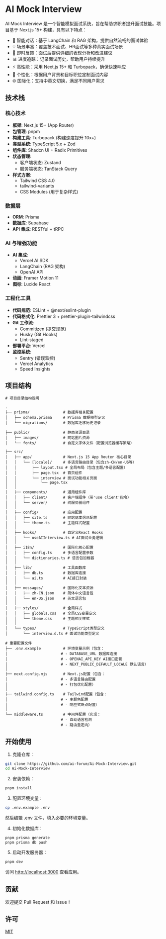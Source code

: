 # AI Mock Interview

AI Mock Interview 是一个智能模拟面试系统，旨在帮助求职者提升面试技能。项目基于 Next.js 15+ 构建，具有以下特点：

- 🤖 智能对话：基于 LangChain 和 RAG 架构，提供自然流畅的面试体验
- 💡 场景丰富：覆盖技术面试、HR面试等多种真实面试场景
- 📝 即时反馈：面试后提供详细的表现分析和改进建议
- 📊 进度追踪：记录面试历史，帮助用户持续提升
- ⚡️ 高性能：采用 Next.js 15+ 和 Turbopack，确保快速响应
- 🎯 个性化：根据用户背景和目标职位定制面试内容
- 🌐 国际化：支持中英文切换，满足不同用户需求

## 技术栈

### 核心技术
- **框架**: Next.js 15+ (App Router)
- **包管理**: pnpm
- **构建工具**: Turbopack (构建速度提升 10x+)
- **类型系统**: TypeScript 5.x + Zod
- **组件库**: Shadcn UI + Radix Primitives
- **状态管理**: 
  - 客户端状态: Zustand
  - 服务端状态: TanStack Query
- **样式方案**: 
  - Tailwind CSS 4.0
  - tailwind-variants
  - CSS Modules (用于复杂样式)

### 数据层
- **ORM**: Prisma
- **数据库**: Supabase
- **API 集成**: RESTful + tRPC

### AI 与增强功能
- **AI 集成**: 
  - Vercel AI SDK
  - LangChain (RAG 架构)
  - OpenAI API
- **动画**: Framer Motion 11
- **图标**: Lucide React

### 工程化工具
- **代码规范**: ESLint + @next/eslint-plugin
- **代码格式化**: Prettier 3 + prettier-plugin-tailwindcss
- **Git 工作流**: 
  - Commitizen (提交规范)
  - Husky (Git Hooks)
  - Lint-staged
- **部署平台**: Vercel
- **监控系统**: 
  - Sentry (错误监控)
  - Vercel Analytics
  - Speed Insights
## 项目结构

```
# 项目目录结构说明

.
├── prisma/               # 数据库相关配置
│   ├── schema.prisma     # Prisma 数据模型定义
│   └── migrations/       # 数据库迁移历史记录

├── public/               # 静态资源目录
│   ├── images/           # 网站图片资源
│   └── fonts/            # 自定义字体文件（配置浏览器缓存策略）

├── src/
│   ├── app/              # Next.js 15 App Router 核心目录
│   │   └── [locale]/     # 多语言路由目录（包含zh-CN/en-US等）
│   │       ├── layout.tsx # 全局布局（包含主题/多语言配置）
│   │       ├── page.tsx  # 首页组件
│   │       └── interview # 面试功能相关页面
│   │           └── page.tsx
│   │
│   ├── components/       # 通用组件库
│   │   ├── client/       # 客户端组件（带'use client'指令）
│   │   └── server/       # 纯服务器组件
│   │
│   ├── config/           # 应用配置
│   │   ├── site.ts       # 网站基本信息配置
│   │   └── theme.ts      # 主题样式配置
│   │
│   ├── hooks/            # 自定义React Hooks
│   │   └── useAIInterview.ts # AI面试业务逻辑
│   │
│   ├── i18n/             # 国际化核心配置
│   │   ├── config.ts     # 多语言配置参数
│   │   └── dictionaries.ts # 语言包加载器
│   │
│   ├── lib/              # 工具函数库
│   │   ├── db.ts         # 数据库连接
│   │   └── ai.ts         # AI接口封装
│   │
│   ├── messages/         # 国际化文本资源
│   │   ├── zh-CN.json    # 简体中文语言包
│   │   └── en-US.json    # 英文语言包
│   │
│   ├── styles/           # 全局样式
│   │   ├── globals.css   # 全局CSS变量定义
│   │   └── theme.css     # 主题相关样式
│   │
│   └── types/            # TypeScript类型定义
│       └── interview.d.ts # 面试功能类型定义

# 重要配置文件
├── .env.example          # 环境变量示例（包含：
│                        # - DATABASE_URL 数据库连接
│                        # - OPENAI_API_KEY AI接口密钥
│                        # - NEXT_PUBLIC_DEFAULT_LOCALE 默认语言）
│
├── next.config.mjs       # Next.js配置（包含：
│                        # - 多语言路由配置
│                        # - 打包优化配置）
│
├── tailwind.config.ts    # Tailwind配置（包含：
│                        # - 主题色配置
│                        # - 响应式断点配置）
│
└── middleware.ts         # 中间件配置（实现：
                         # - 自动语言检测
                         # - 路由重定向）
```

## 开始使用

1. 克隆仓库：
```bash
git clone https://github.com/ai-forum/Ai-Mock-Interview.git
cd Ai-Mock-Interview
```

2. 安装依赖：
```bash
pnpm install
```

3. 配置环境变量：
```bash
cp .env.example .env
```
然后编辑 .env 文件，填入必要的环境变量。

4. 初始化数据库：
```bash
pnpm prisma generate
pnpm prisma db push
```

5. 启动开发服务器：
```bash
pnpm dev
```

访问 [http://localhost:3000](http://localhost:3000) 查看应用。


## 贡献

欢迎提交 Pull Request 和 Issue！

## 许可

[MIT](LICENSE)
